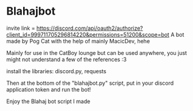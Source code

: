 # Blahajbot
invite link = https://discord.com/api/oauth2/authorize?client_id=999711705296814220&permissions=51200&scope=bot
A bot made by Pog Cat with the help of mainly MacicDev, hehe

Mainly for use in the CatBoy lounge but can be used anywhere, you just might not understand a few of the references :3

install the libraries: discord.py, requests

Then at the bottom of the "blahajbot.py" script, put in your discord application token and run the bot!


Enjoy the Blahaj bot script I made
